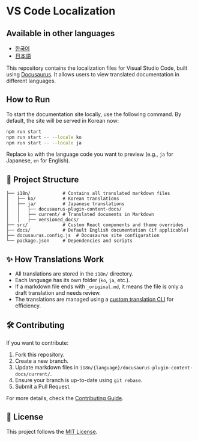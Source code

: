 # VS Code Localization

## Available in other languages

- [한국어](/README_ko.md)
- [日本語](/README_ja.md)

This repository contains the localization files for Visual Studio Code, built using [Docusaurus](https://docusaurus.io/). It allows users to view translated documentation in different languages.

## How to Run

To start the documentation site locally, use the following command. By default, the site will be served in Korean now:

```sh
npm run start
npm run start -- --locale ko
npm run start -- --locale ja
```

Replace `ko` with the language code you want to preview (e.g., `ja` for Japanese, `en` for English).

## 📂 Project Structure

```plaintext
├── i18n/            # Contains all translated markdown files
│   ├── ko/          # Korean translations
│   ├── ja/          # Japanese translations
│   │   ├── docusaurus-plugin-content-docs/
│   │   ├── current/ # Translated documents in Markdown
│   │   ├── versioned_docs/
├── src/             # Custom React components and theme overrides
├── docs/            # Default English documentation (if applicable)
├── docusaurus.config.js  # Docusaurus site configuration
└── package.json     # Dependencies and scripts
```

## ✨ How Translations Work

- All translations are stored in the `i18n/` directory.
- Each language has its own folder (`ko`, `ja`, etc.).
- If a markdown file ends with `_original.md`, it means the file is only a draft translation and needs review.
- The translations are managed using a [custom translation CLI](https://github.com/foreverfl/doc-translation) for efficiency.

## 🛠 Contributing

If you want to contribute:

1. Fork this repository.
2. Create a new branch.
3. Update markdown files in `i18n/{language}/docusaurus-plugin-content-docs/current/`.
4. Ensure your branch is up-to-date using `git rebase`.
5. Submit a Pull Request.

For more details, check the [Contributing Guide](CONTRIBUTING.md).

## 📜 License

This project follows the [MIT License](LICENSE).
